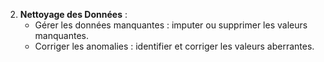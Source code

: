 

2. **Nettoyage des Données** :
   - Gérer les données manquantes : imputer ou supprimer les valeurs manquantes.
   - Corriger les anomalies : identifier et corriger les valeurs aberrantes.


